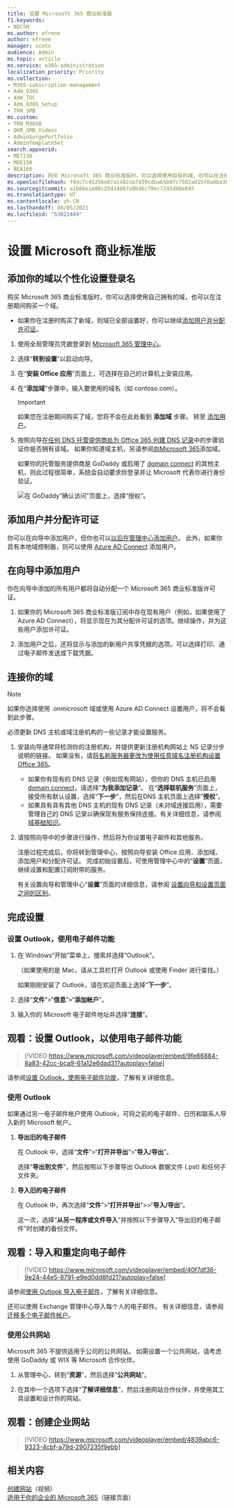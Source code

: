 ```yaml
---
title: 设置 Microsoft 365 商业标准版
f1.keywords:
- NOCSH
ms.author: efrene
author: efrene
manager: scotv
audience: Admin
ms.topic: article
ms.service: o365-administration
localization_priority: Priority
ms.collection:
- M365-subscription-management
- Adm_O365
- Adm_TOC
- Adm_O365_Setup
- TRN_SMB
ms.custom:
- TRN_M365B
- OKR_SMB_Videos
- AdminSurgePortfolio
- AdminTemplateSet
search.appverid:
- MET150
- MOE150
- BEA160
description: 购买 Microsoft 365 商业标准版时，可以选择使用自有的域，也可以在注册期间购买一个域。
ms.openlocfilehash: f9dc7c45256e87a1482cb7d39cdba65b07c7502ad15f6a0ba300325f96d053e2
ms.sourcegitcommit: a1b66e1e80c25d14d67a9b46c79ec7245d88e045
ms.translationtype: HT
ms.contentlocale: zh-CN
ms.lasthandoff: 08/05/2021
ms.locfileid: "53821449"
---
```

# <a name="set-up-microsoft-business-standard"></a>设置 Microsoft 商业标准版



## <a name="add-your-domain-to-personalize-sign-in"></a>添加你的域以个性化设置登录名

购买 Microsoft 365 商业标准版时，你可以选择使用自己拥有的域，也可以在注册期间购买一个域。

- 如果你在注册时购买了新域，则域已全部设置好，你可以继续[添加用户并分配许可证](#add-users-and-assign-licenses)。

1. 使用全局管理员凭据登录到 [Microsoft 365 管理中心](https://admin.microsoft.com)。 

2. 选择“**转到设置**”以启动向导。

3. 在“**安装 Office 应用**”页面上，可选择在自己的计算机上安装应用。
    
4. 在“**添加域**”步骤中，输入要使用的域名（如 contoso.com）。

    > [!IMPORTANT]
    > 如果您在注册期间购买了域，您将不会在此处看到 **添加域** 步骤。 转至 [添加用户](#add-users-and-assign-licenses)。

    
4. 按照向导[在任何 DNS 托管提供商处为 Office 365 创建 DNS 记录](/office365/admin/get-help-with-domains/create-dns-records-at-any-dns-hosting-provider)中的步骤验证你是否拥有该域。 如果你知道域主机，另请参阅[向Microsoft 365](/microsoft-365/admin/setup/add-domain)添加域。

    如果你的托管服务提供商是 GoDaddy 或启用了 [domain connect](/office365/admin/get-help-with-domains/domain-connect) 的其他主机，则此过程很简单，系统会自动要求你登录并让 Microsoft 代表你进行身份验证。

    ![在 GoDaddy“确认访问”页面上，选择“授权”。](../../media/godaddyauth.png)

## <a name="add-users-and-assign-licenses"></a>添加用户并分配许可证

你可以在向导中添加用户，但你也可以[以后在管理中心添加用户](../add-users/add-users.md)。 此外，如果你具有本地域控制器，则可以使用 [Azure AD Connect](/azure/active-directory/hybrid/how-to-connect-install-express) 添加用户。

## <a name="add-users-in-the-wizard"></a>在向导中添加用户

你在向导中添加的所有用户都将自动分配一个 Microsoft 365 商业标准版许可证。

1. 如果你的 Microsoft 365 商业标准版订阅中存在现有用户（例如，如果使用了 Azure AD Connect），将显示现在为其分配许可证的选项。继续操作，并为这些用户添加许可证。

2. 添加用户之后，还将显示与添加的新用户共享凭据的选项。可以选择打印、通过电子邮件发送或下载凭据。

## <a name="connect-your-domain"></a>连接你的域

> [!NOTE]
> 如果你选择使用 .onmicrosoft 域或使用 Azure AD Connect 设置用户，将不会看到此步骤。
  
必须更新 DNS 主机或域注册机构的一些记录才能设置服务。
  
1. 安装向导通常将检测你的注册机构，并提供更新注册机构网站上 NS 记录分步说明的链接。 如果没有，请[将名称服务器更改为使用任意域名注册机构设置 Office 365](../get-help-with-domains/change-nameservers-at-any-domain-registrar.md)。 

    - 如果你有现有的 DNS 记录（例如现有网站），但你的 DNS 主机已启用 [domain connect](/office365/admin/get-help-with-domains/domain-connect)，请选择“**为我添加记录**”。 在“**选择联机服务**”页面上，接受所有默认设置，选择“**下一步**”，然后在DNS 主机页面上选择“**授权**”。
    - 如果具有具有其他 DNS 主机的现有 DNS 记录（未对域连接启用），需要管理自己的 DNS 记录以确保现有服务保持连接。有关详细信息，请参阅[域基础知识](/office365/admin/get-help-with-domains/dns-basics)。

2. 请按照向导中的步骤进行操作，然后将为你设置电子邮件和其他服务。

    注册过程完成后，你将转到管理中心，按照向导安装 Office 应用、添加域、添加用户和分配许可证。 完成初始设置后，可使用管理中心中的“**设置**”页面，继续设置和配置订阅附带的服务。

    有关设置向导和管理中心“**设置**”页面的详细信息，请参阅 [设置向导和设置页面之间的区别](o365-setup-wizard-and-setup-page.md)。

## <a name="finish-setting-up"></a>完成设置

### <a name="set-up-outlook-for-email"></a>设置 Outlook，使用电子邮件功能

1. 在 Windows“开始”菜单上，搜索并选择“Outlook”。

    （如果使用的是 Mac，请从工具栏打开 Outlook 或使用 Finder 进行查找。）

    如果刚刚安装了 Outlook，请在欢迎页面上选择“**下一步**”。

2. 选择“**文件**”\>“**信息**”\>“**添加帐户**”。

3. 输入你的 Microsoft 电子邮件地址并选择“**连接**”。

## <a name="watch-set-up-outlook-for-email"></a>观看：设置 Outlook，以使用电子邮件功能

> [!VIDEO https://www.microsoft.com/videoplayer/embed/9fe86884-8a83-42cc-bca9-61a12e6dad31?autoplay=false]
  
请参阅[设置 Outlook，使用电子邮件功能](https://support.microsoft.com/office/f5bf0cd1-e1f3-4b0d-a022-ecab17efe86f)，了解有关详细信息。
  
### <a name="import-email"></a>使用 Outlook

如果通过另一电子邮件帐户使用 Outlook，可将之前的电子邮件、日历和联系人导入新的 Microsoft 帐户。
  
1. **导出旧的电子邮件**

    在 Outlook 中，选择“**文件**”\>“**打开并导出**”\>“**导入/导出**”。

    选择“**导出到文件**”，然后按照以下步骤导出 Outlook 数据文件 (.pst) 和任何子文件夹。

2. **导入旧的电子邮件**

    在 Outlook 中，再次选择“**文件**”\>“**打开并导出**”\>>“**导入/导出**”。

    这一次，选择“**从另一程序或文件导入**”并按照以下步骤导入“导出旧的电子邮件”时创建的备份文件。

## <a name="watch-import-and-redirect-email"></a>观看：导入和重定向电子邮件

> [!VIDEO https://www.microsoft.com/videoplayer/embed/40f7df36-9e24-44e5-8791-e9ed0dd8fd21?autoplay=false]
  
请参阅[使用 Outlook 导入电子邮件](https://support.microsoft.com/office/6a3771d4-4c1d-4a25-92a6-0b8e476335de)，了解有关详细信息。

还可以使用 Exchange 管理中心导入每个人的电子邮件。 有关详细信息，请参阅[迁移多个电子邮件帐户](/Exchange/mailbox-migration/mailbox-migration)。
  
### <a name="use-a-public-website"></a>使用公共网站

Microsoft 365 不提供适用于公司的公共网站。 如需设置一个公共网站，请考虑使用 GoDaddy 或 WIX 等 Microsoft 合作伙伴。
  
1. 从管理中心，转到“**资源**”，然后选择“**公共网站**”。

2. 在其中一个选项下选择“**了解详细信息**”，然后注册网站合作伙伴，并使用其工具设置和设计你的网站。

## <a name="watch-create-your-business-website"></a>观看：创建企业网站

> [!VIDEO https://www.microsoft.com/videoplayer/embed/4839abc6-9323-4cbf-a79d-2907235f9ebb]

## <a name="related-content"></a>相关内容

[创建网站](../../business-video/create-web-site.md)（视频）\
[适用于你的企业的 Microsoft 365](../../business-video/index.yml)（链接页面）
